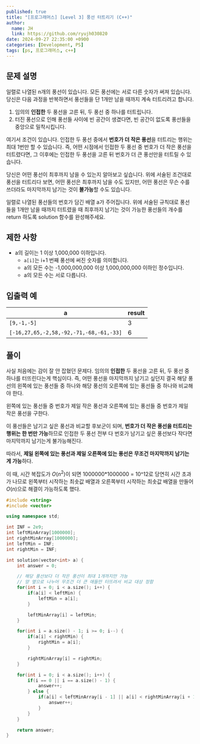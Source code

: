 ```yaml
---
published: true
title: "[프로그래머스] [Level 3] 풍선 터트리기 (C++)"
author:
  name: JH
  link: https://github.com/ryujh030820
date: 2024-09-27 22:35:00 +0900
categories: [Development, PS]
tags: [ps, 프로그래머스, c++]
---
```


## 문제 설명

일렬로 나열된 n개의 풍선이 있습니다. 모든 풍선에는 서로 다른 숫자가 써져 있습니다. 당신은 다음 과정을 반복하면서 풍선들을 단 1개만 남을 때까지 계속 터트리려고 합니다.

1. 임의의 **인접한** 두 풍선을 고른 뒤, 두 풍선 중 하나를 터트립니다.
2. 터진 풍선으로 인해 풍선들 사이에 빈 공간이 생겼다면, 빈 공간이 없도록 풍선들을 중앙으로 밀착시킵니다.

여기서 조건이 있습니다. 인접한 두 풍선 중에서 **번호가 더 작은 풍선**을 터트리는 행위는 최대 1번만 할 수 있습니다. 즉, 어떤 시점에서 인접한 두 풍선 중 번호가 더 작은 풍선을 터트렸다면, 그 이후에는 인접한 두 풍선을 고른 뒤 번호가 더 큰 풍선만을 터트릴 수 있습니다.

당신은 어떤 풍선이 최후까지 남을 수 있는지 알아보고 싶습니다. 위에 서술된 조건대로 풍선을 터트리다 보면, 어떤 풍선은 최후까지 남을 수도 있지만, 어떤 풍선은 무슨 수를 쓰더라도 마지막까지 남기는 것이 **불가능**할 수도 있습니다.

일렬로 나열된 풍선들의 번호가 담긴 배열 a가 주어집니다. 위에 서술된 규칙대로 풍선들을 1개만 남을 때까지 터트렸을 때 최후까지 남기는 것이 가능한 풍선들의 개수를 return 하도록 solution 함수를 완성해주세요.

## 제한 사항

- a의 길이는 1 이상 1,000,000 이하입니다.
  - `a[i]`는 i+1 번째 풍선에 써진 숫자를 의미합니다.
  - a의 모든 수는 -1,000,000,000 이상 1,000,000,000 이하인 정수입니다.
  - a의 모든 수는 서로 다릅니다.

## 입출력 예

| a                                       | result |
| --------------------------------------- | ------ |
| `[9,-1,-5]`                             | 3      |
| `[-16,27,65,-2,58,-92,-71,-68,-61,-33]` | 6      |

## 풀이

사실 처음에는 감이 잘 안 잡혔던 문제다. 임의의 **인접한** 두 풍선을 고른 뒤, 두 풍선 중 하나를 터뜨린다는게 핵심이다. 즉, 어떤 풍선을 마지막까지 남기고 싶던지 결국 해당 풍선의 왼쪽에 있는 풍선들 중 하나와 해당 풍선의 오른쪽에 있는 풍선들 중 하나와 비교해야 한다.

왼쪽에 있는 풍선들 중 번호가 제일 작은 풍선과 오른쪽에 있는 풍선들 중 번호가 제일 작은 풍선을 구한다.

이 풍선들은 남기고 싶은 풍선과 비교할 후보군이 되며, **번호가 더 작은 풍선을 터트리는 행위는 한 번만 가능**하므로 인접한 두 풍선 전부 다 번호가 남기고 싶은 풍선보다 작다면 마지막까지 남기는게 불가능해진다.

따라서, **제일 왼쪽에 있는 풍선과 제일 오른쪽에 있는 풍선은 무조건 마지막까지 남기는게 가능**하다.

이 때, 시간 복잡도가 $O(n^2)$이 되면 1000000\*1000000 = 10^12로 당연히 시간 초과가 나므로 왼쪽부터 시작하는 최솟값 배열과 오른쪽부터 시작하는 최솟값 배열을 만들어 $O(n)$으로 해결이 가능하도록 했다.

```cpp
#include <string>
#include <vector>

using namespace std;

int INF = 2e9;
int leftMinArray[1000000];
int rightMinArray[1000000];
int leftMin = INF;
int rightMin = INF;

int solution(vector<int> a) {
    int answer = 0;

    // 해당 풍선보다 더 작은 풍선이 최대 1개까지만 가능
    // 양 옆으로 나누어 무조건 더 큰 애들만 터뜨려서 비교 대상 정함
    for(int i = 0; i < a.size(); i++) {
        if(a[i] < leftMin) {
            leftMin = a[i];
        }

        leftMinArray[i] = leftMin;
    }

    for(int i = a.size() - 1; i >= 0; i--) {
        if(a[i] < rightMin) {
            rightMin = a[i];
        }

        rightMinArray[i] = rightMin;
    }

    for(int i = 0; i < a.size(); i++) {
        if(i == 0 || i == a.size() - 1) {
            answer++;
        } else {
            if(a[i] < leftMinArray[i - 1] || a[i] < rightMinArray[i + 1]) {
                answer++;
            }
        }
    }

    return answer;
}
```
